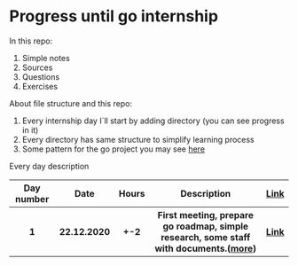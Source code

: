 # Progress until go internship

<p>In this repo:<br>
<ol>
  <li>Simple notes</li>
  <li>Sources</li>
  <li>Questions</li>
  <li>Exercises</li>
</ol>

<p>About file structure and this repo:<br>
<ol>
  <li>Every internship day I`ll start by adding directory (you can see progress in it)</li>
  <li>Every directory has same structure to simplify learning process</li>
  <li>Some pattern for the go project you may see <a href="https://github.com/golang-standards/project-layout">here</a></li>
</ol

<p>Every day description<br>
<table style="width:100%">

  <tr>
    <th>Day number</th>
    <th>Date</th>
    <th>Hours</th>
    <th>Description</th>
    <th><a href="https://github.com/1-sw/go-internship/day">Link</a></th>
  </tr>

  <tr>
    <th>1</th>
    <th>22.12.2020</th>
    <th>+-2</th>
    <th>First meeting, prepare go roadmap, simple research, some staff with documents.(<a href="https://github.com/1-sw/go-internship/day/1/ABOUT.md">more</a>)</th>
    <th><a href="https://github.com/go-internship/day/1">Link</a></th>
  </tr>

</table>

